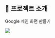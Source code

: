 ## 📝 프로젝트 소개
Google 메인 화면 만들기

[<img src="[https://img.shields.io/badge/](https://cdn-icons-png.flaticon.com/512/5968/5968863.png)-readme.md-important?style=flat&logo=google-chrome&logoColor=white" />]()
<br />
